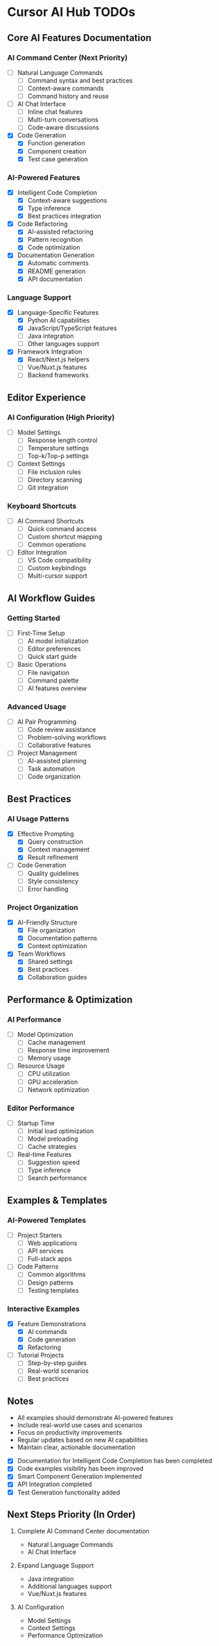 # Cursor AI Hub TODOs

## Core AI Features Documentation

### AI Command Center (Next Priority)

- [ ] Natural Language Commands
  - [ ] Command syntax and best practices
  - [ ] Context-aware commands
  - [ ] Command history and reuse
- [ ] AI Chat Interface
  - [ ] Inline chat features
  - [ ] Multi-turn conversations
  - [ ] Code-aware discussions
- [x] Code Generation
  - [x] Function generation
  - [x] Component creation
  - [x] Test case generation

### AI-Powered Features

- [x] Intelligent Code Completion
  - [x] Context-aware suggestions
  - [x] Type inference
  - [x] Best practices integration
- [x] Code Refactoring
  - [x] AI-assisted refactoring
  - [x] Pattern recognition
  - [x] Code optimization
- [x] Documentation Generation
  - [x] Automatic comments
  - [x] README generation
  - [x] API documentation

### Language Support

- [x] Language-Specific Features
  - [x] Python AI capabilities
  - [x] JavaScript/TypeScript features
  - [ ] Java integration
  - [ ] Other languages support
- [x] Framework Integration
  - [x] React/Next.js helpers
  - [ ] Vue/Nuxt.js features
  - [ ] Backend frameworks

## Editor Experience

### AI Configuration (High Priority)

- [ ] Model Settings
  - [ ] Response length control
  - [ ] Temperature settings
  - [ ] Top-k/Top-p settings
- [ ] Context Settings
  - [ ] File inclusion rules
  - [ ] Directory scanning
  - [ ] Git integration

### Keyboard Shortcuts

- [ ] AI Command Shortcuts
  - [ ] Quick command access
  - [ ] Custom shortcut mapping
  - [ ] Common operations
- [ ] Editor Integration
  - [ ] VS Code compatibility
  - [ ] Custom keybindings
  - [ ] Multi-cursor support

## AI Workflow Guides

### Getting Started

- [ ] First-Time Setup
  - [ ] AI model initialization
  - [ ] Editor preferences
  - [ ] Quick start guide
- [ ] Basic Operations
  - [ ] File navigation
  - [ ] Command palette
  - [ ] AI features overview

### Advanced Usage

- [ ] AI Pair Programming
  - [ ] Code review assistance
  - [ ] Problem-solving workflows
  - [ ] Collaborative features
- [ ] Project Management
  - [ ] AI-assisted planning
  - [ ] Task automation
  - [ ] Code organization

## Best Practices

### AI Usage Patterns

- [x] Effective Prompting
  - [x] Query construction
  - [x] Context management
  - [x] Result refinement
- [ ] Code Generation
  - [ ] Quality guidelines
  - [ ] Style consistency
  - [ ] Error handling

### Project Organization

- [x] AI-Friendly Structure
  - [x] File organization
  - [x] Documentation patterns
  - [x] Context optimization
- [x] Team Workflows
  - [x] Shared settings
  - [x] Best practices
  - [x] Collaboration guides

## Performance & Optimization

### AI Performance

- [ ] Model Optimization
  - [ ] Cache management
  - [ ] Response time improvement
  - [ ] Memory usage
- [ ] Resource Usage
  - [ ] CPU utilization
  - [ ] GPU acceleration
  - [ ] Network optimization

### Editor Performance

- [ ] Startup Time
  - [ ] Initial load optimization
  - [ ] Model preloading
  - [ ] Cache strategies
- [ ] Real-time Features
  - [ ] Suggestion speed
  - [ ] Type inference
  - [ ] Search performance

## Examples & Templates

### AI-Powered Templates

- [ ] Project Starters
  - [ ] Web applications
  - [ ] API services
  - [ ] Full-stack apps
- [ ] Code Patterns
  - [ ] Common algorithms
  - [ ] Design patterns
  - [ ] Testing templates

### Interactive Examples

- [x] Feature Demonstrations
  - [x] AI commands
  - [x] Code generation
  - [x] Refactoring
- [ ] Tutorial Projects
  - [ ] Step-by-step guides
  - [ ] Real-world scenarios
  - [ ] Best practices

## Notes

- All examples should demonstrate AI-powered features
- Include real-world use cases and scenarios
- Focus on productivity improvements
- Regular updates based on new AI capabilities
- Maintain clear, actionable documentation
- [x] Documentation for Intelligent Code Completion has been completed
- [x] Code examples visibility has been improved
- [x] Smart Component Generation implemented
- [x] API Integration completed
- [x] Test Generation functionality added

## Next Steps Priority (In Order)

1. Complete AI Command Center documentation

   - Natural Language Commands
   - AI Chat Interface

2. Expand Language Support

   - Java integration
   - Additional languages support
   - Vue/Nuxt.js features

3. AI Configuration
   - Model Settings
   - Context Settings
   - Performance Optimization
